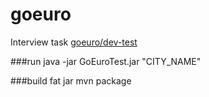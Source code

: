 # goeuro
Interview task [goeuro/dev-test](https://github.com/goeuro/dev-test)

###run 
java -jar GoEuroTest.jar "CITY_NAME"

###build fat jar 
mvn package
